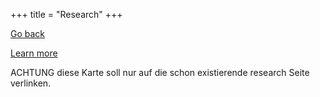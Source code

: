 +++
title = "Research"
+++

[Go back](/home)

[Learn more](/what-we-do/research) 

ACHTUNG diese Karte soll nur auf die schon existierende research Seite verlinken.
